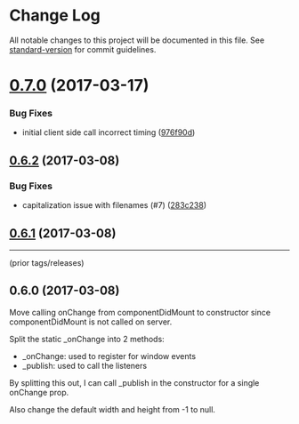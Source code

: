 # Change Log

All notable changes to this project will be documented in this file. See [standard-version](https://github.com/conventional-changelog/standard-version) for commit guidelines.

<a name="0.7.0"></a>
# [0.7.0](https://github.com/remedyhealth/react-device/compare/v0.6.2...v0.7.0) (2017-03-17)


### Bug Fixes

* initial client side call incorrect timing ([976f90d](https://github.com/remedyhealth/react-device/commit/976f90d))



<a name="0.6.2"></a>
## [0.6.2](https://github.com/remedyhealth/react-device/compare/v0.6.1...v0.6.2) (2017-03-08)


### Bug Fixes

* capitalization issue with filenames (#7) ([283c238](https://github.com/remedyhealth/react-device/commit/283c238))



<a name="0.6.1"></a>
## [0.6.1](https://github.com/remedyhealth/react-device/compare/v0.6.0...v0.6.1) (2017-03-08)

----

(prior tags/releases)
## 0.6.0 (2017-03-08)
Move calling onChange from componentDidMount to constructor since componentDidMount is not called on server.

Split the static _onChange into 2 methods:
- _onChange: used to register for window events
- _publish: used to call the listeners

By splitting this out, I can call _publish in the constructor for a single onChange prop.

Also change the default width and height from -1 to null.
